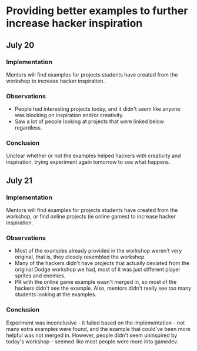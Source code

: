 # Providing better examples to further increase hacker inspiration

## July 20

### Implementation 

Mentors will find examples for projects students have created from the workshop to increase hacker inspiration.

### Observations 

- People had interesting projects today, and it didn't seem like anyone was blocking on inspiration and/or creativity.
- Saw a lot of people looking at projects that were linked below regardless.

### Conclusion

Unclear whether or not the examples helped hackers with creativity and inspiration, trying experiment again tomorrow to see what happens. 

## July 21

### Implementation

Mentors will find examples for projects students have created from the workshop, or find online projects (ie online games) to increase hacker inspiration.

### Observations

- Most of the examples already provided in the workshop weren't very original, that is, they closely resembled the workshop.
- Many of the hackers didn't have projects that actually deviated from the original Dodge workshop we had, most of it was just different player sprites and enemies. 
- PR with the online game example wasn't merged in, so most of the hackers didn't see the example.  Also, mentors didn't really see too many students looking at the examples. 

### Conclusion

Experiment was inconclusive - it failed based on the implementation - not many extra examples were found, and the example that could've been more helpful was not merged in. However, people didn't seem uninspired by today's workshop - seemed like most people were more into gamedev.
